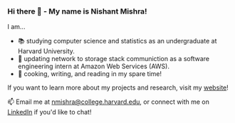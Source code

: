 ### Hi there 👋 - My name is Nishant Mishra!

I am...
- 📚 studying computer science and statistics as an undergraduate at Harvard University.
- 💾 updating network to storage stack communiction as a software engineering intern at Amazon Web Services (AWS).
- 🎉 cooking, writing, and reading in my spare time!

If you want to learn more about my projects and research, visit my [website](https://nmishra459.github.io/)!

📫 Email me at nmishra@college.harvard.edu, or connect with me on [LinkedIn](https://www.linkedin.com/in/nmishra2024/) if you'd like to chat!
